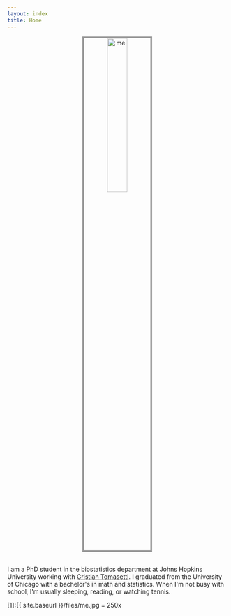 ```yaml
---
layout: index
title: Home
---
```


<center><img src="{{ site.baseurl }}/files/me.jpg" alt="me" style="width: 30%; border: #999 4px solid"/></center>

<br>

I am a PhD student in the biostatistics department at Johns Hopkins University working with [Cristian Tomasetti](https://www.cristiantomasetti.com/). I graduated from the University of Chicago with a bachelor's in math and statistics. When I'm not busy with school, I'm usually sleeping, reading, or watching tennis. 



[1]:{{ site.baseurl }}/files/me.jpg = 250x